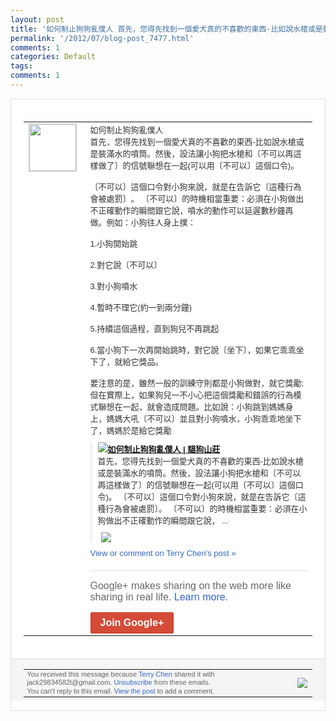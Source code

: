 ```yaml
---
layout: post
title: '如何制止狗狗亂僕人 首先，您得先找到一個愛犬真的不喜歡的東西-比如說水槍或是裝滿水...'
permalink: '/2012/07/blog-post_7477.html'
comments: 1
categories: Default
tags: 
comments: 1
---
```

<div style="border:solid 1px #dfdfdf;color:#686868;font:13px Arial"><div style="background-color:#fff;padding:20px;"><table cellpadding="0" cellspacing="0"><tr><td style="padding-right:15px;vertical-align:top"><a href="https://plus.google.com/_/notifications/emlink?emrecipient=110200756825219614165&amp;emid=CKiA1776oLECFWphtAodAyAAAA&amp;path=%2F108643996575278738906&amp;dt=1342536578092&amp;uob=8"><img height="75" src="https://lh3.googleusercontent.com/-KKRGTyJ5Bl0/AAAAAAAAAAI/AAAAAAAAEEY/jllxqER5dCk/s75-c-k-a/photo.jpg" style="border:solid 1px #cccccc;" width="75"/></a></td><td style="width:578px;color:#333;font:13px Arial;vertical-align:top;"><div style="padding-bottom:10px">如何制止狗狗亂僕人<br/>首先，您得先找到一個愛<wbr/>犬真的不喜歡的東西-比如說水槍或是裝滿水<wbr/>的噴筒。然後，設法讓小狗把水槍和〔不可以<wbr/>再這樣做了〕的信號聯想在一起(可以用〔不<wbr/>可以〕這個口令)。<br/><br/>〔不可以〕這個口令對小<wbr/>狗來說，就是在告訴它〔這種行為會被處罰〕<wbr/>。 〔不可以〕的時機相當重要：必須在小狗做出<wbr/>不正確動作的瞬間跟它說，噴水的動作可以延<wbr/>遲數秒鐘再做。例如：小狗往人身上撲：<br/><br/>1.<wbr/>小狗開始跳<br/><br/>2.對它說〔不可以〕<br/><br/>3.對小狗<wbr/>噴水<br/><br/>4.暫時不理它(約一到兩分鐘)<br/><br/>5.持<wbr/>續這個過程，直到狗兒不再跳起<br/><br/>6.當小狗下<wbr/>一次再開始跳時，對它說〔坐下〕，如果它乖<wbr/>乖坐下了，就給它獎品。<br/><br/>要注意的是，雖然一<wbr/>般的訓練守則都是小狗做對，就它獎勵;但在<wbr/>實際上，如果狗兒一不小心把這個獎勵和錯誤<wbr/>的行為模式聯想在一起，就會造成問題。比如<wbr/>說：小狗跳到媽媽身上，媽媽大吼〔不可以〕<wbr/>並且對小狗噴水，小狗乖乖地坐下了，媽媽於<wbr/>是給它獎勵</div><div style="margin-bottom:10px;padding-left:10px; border-left:2px solid #EAEAEA"><span style="margin-right:5px"><a href="http://www.dogcatweb.com/%E5%A6%82%E4%BD%95%E5%88%B6%E6%AD%A2%E7%8B%97%E7%8B%97%E4%BA%82%E5%83%95%E4%BA%BA/" style="zSoyz"><img border="0" src="https://images2-focus-opensocial.googleusercontent.com/gadgets/proxy?url=https://s2.googleusercontent.com/s2/favicons?domain%3Dwww.dogcatweb.com&amp;container=focus&amp;gadget=a&amp;rewriteMime=image/*&amp;refresh=31536000&amp;resize_h=16"/><span style="font-weight:bold">如何制止狗狗亂僕人 | 貓狗山莊</span></a><div style="padding-bottom:10px">首先，您得先找到一個愛犬真的不喜歡的東西<wbr/>-比如說水槍或是裝滿水的噴筒。然後，設法<wbr/>讓小狗把水槍和〔不可以再這樣做了〕的信號<wbr/>聯想在一起(可以用〔不可以〕這個口令)。 〔不可以〕這個口令對小狗來說，就是在告訴<wbr/>它〔這種行為會被處罰〕。 〔不可以〕的時機相當重要：必須在小狗做出<wbr/>不正確動作的瞬間跟它說， ...</div></span><span style="margin-right:5px"><a href="https://plus.google.com/_/notifications/emlink?emrecipient=110200756825219614165&amp;emid=CKiA1776oLECFWphtAodAyAAAA&amp;path=%2F108643996575278738906%2Fposts%2F5MuWE9CdbWH%3Fgpinv%3DAMIXal-jTx900lurOKkD1MxfxO8g0lV1zHU7tV8uR7hkp83DehqMl4vHS_m6sNqNNCRvpDhP7gf-IfPimIQLg_eY30Aqjwts7FJ7uFKw-vf3vF7GTVBXSr0&amp;dt=1342536578092&amp;uob=8" style="zSoyz;"><img border="0" src="https://images3-focus-opensocial.googleusercontent.com/gadgets/proxy?url=http://www.dogcatweb.com/wp-content/uploads/2012/06/Dog-Friendly.jpg&amp;container=focus&amp;gadget=a&amp;rewriteMime=image/*&amp;refresh=31536000&amp;resize_h=120" style="max-height:200px;max-width:275px"/></a></span></div><a href="https://plus.google.com/_/notifications/emlink?emrecipient=110200756825219614165&amp;emid=CKiA1776oLECFWphtAodAyAAAA&amp;path=%2F108643996575278738906%2Fposts%2F5MuWE9CdbWH%3Fgpinv%3DAMIXal-jTx900lurOKkD1MxfxO8g0lV1zHU7tV8uR7hkp83DehqMl4vHS_m6sNqNNCRvpDhP7gf-IfPimIQLg_eY30Aqjwts7FJ7uFKw-vf3vF7GTVBXSr0&amp;dt=1342536578092&amp;uob=8" style="color:#3366CC;text-decoration:none;">View or comment on Terry Chen's post »</a><div style="margin-top:20px;border-top:solid 1px #dfdfdf"><div style="padding:15px 0;color:#686868;font:16px Arial;">Google+ makes sharing on the web more like sharing in real life. <a href="http://www.google.com/+/learnmore/" style="color:#3366CC;text-decoration:none;">Learn more</a>.</div><a href="https://plus.google.com/_/notifications/emlink?emrecipient=110200756825219614165&amp;emid=CKiA1776oLECFWphtAodAyAAAA&amp;path=%2F%3Fgpinv%3DAMIXal-jTx900lurOKkD1MxfxO8g0lV1zHU7tV8uR7hkp83DehqMl4vHS_m6sNqNNCRvpDhP7gf-IfPimIQLg_eY30Aqjwts7FJ7uFKw-vf3vF7GTVBXSr0&amp;dt=1342536578092&amp;uob=8" style="display:inline-block;padding:7px 15px;background-color:#d44b38; color:#fff;font-size:16px; font-weight:bold;border-radius:2px;-webkit-border-radius:2px; -moz-border-radius:2px;border:solid 1px #c43b28; white-space:nowrap;text-decoration:none">Join Google+</a></div></td></tr></table></div><div style="border-top:solid 1px #dfdfdf;padding:0 20px; background-color:#f5f5f5"><table cellpadding="0" cellspacing="0" style="height:50px"><tbody><tr><td style="vertical-align:middle;width:100%; color:#636363;font:11px Arial; line-height:120%">You received this message because <a href="https://plus.google.com/_/notifications/emlink?emrecipient=110200756825219614165&amp;emid=CKiA1776oLECFWphtAodAyAAAA&amp;path=%2F108643996575278738906%3Fgpinv%3DAMIXal-jTx900lurOKkD1MxfxO8g0lV1zHU7tV8uR7hkp83DehqMl4vHS_m6sNqNNCRvpDhP7gf-IfPimIQLg_eY30Aqjwts7FJ7uFKw-vf3vF7GTVBXSr0&amp;dt=1342536578092&amp;uob=8" style="color:#3366CC;text-decoration:none;">Terry Chen</a> shared it with jack29834582t@gmail.com. <a href="https://plus.google.com/_/notifications/emlink?emrecipient=110200756825219614165&amp;emid=CKiA1776oLECFWphtAodAyAAAA&amp;path=%2F_%2Fnonplus%2Femailsettings%3Fgpinv%3DAMIXal-jTx900lurOKkD1MxfxO8g0lV1zHU7tV8uR7hkp83DehqMl4vHS_m6sNqNNCRvpDhP7gf-IfPimIQLg_eY30Aqjwts7FJ7uFKw-vf3vF7GTVBXSr0%26est%3DADH5u8XPO6s2TSUa-JmGztdHA35o0-EXA53HLo3kKhpjf-L--bYLSf_MAjEYMWqN_uUXKV4SQMdE3k2-OyFhMVSHABd5q72SrOSJpjsYXcXOcMbAq-Qr0i_V8qMg82sutWs3grE54dE_vCLrA-ALppYxyKmVZV19lw&amp;dt=1342536578092&amp;uob=8" style="color:#3366CC;text-decoration:none;">Unsubscribe</a> from these emails.<br/>You can't reply to this email. <a href="https://plus.google.com/_/notifications/emlink?emrecipient=110200756825219614165&amp;emid=CKiA1776oLECFWphtAodAyAAAA&amp;path=%2F108643996575278738906%2Fposts%2F5MuWE9CdbWH%3Fgpinv%3DAMIXal-jTx900lurOKkD1MxfxO8g0lV1zHU7tV8uR7hkp83DehqMl4vHS_m6sNqNNCRvpDhP7gf-IfPimIQLg_eY30Aqjwts7FJ7uFKw-vf3vF7GTVBXSr0&amp;dt=1342536578092&amp;uob=8" style="color:#3366CC;text-decoration:none;">View the post</a> to add a comment.<br/></td><td><img src="https://ssl.gstatic.com/s2/oz/images/notifications/logo/google-plus-6617a72bb36cc548861652780c9e6ff1.png"/></td></tr></tbody></table></div></div>